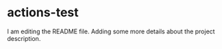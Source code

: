 # actions-test
I am editing the README file. Adding some more details about the project description.
